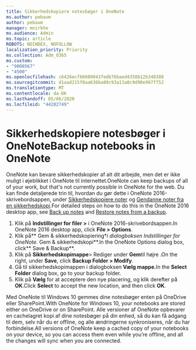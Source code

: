 ```yaml
---
title: Sikkerhedskopiere notesbøger i OneNote
ms.author: pebaum
author: pebaum
manager: mnirkhe
ms.audience: Admin
ms.topic: article
ROBOTS: NOINDEX, NOFOLLOW
localization_priority: Priority
ms.collection: Adm_O365
ms.custom:
- "9000567"
- "4500"
ms.openlocfilehash: c6426ecf66089043fedb76baed4358b12b340388
ms.sourcegitcommit: d1aad215f8aa636ba89c93a13a0c9d90e997f752
ms.translationtype: MT
ms.contentlocale: da-DK
ms.lasthandoff: 05/06/2020
ms.locfileid: "44282749"
---
```

# <a name="backup-notebooks-in-onenote"></a><span data-ttu-id="32fc0-102">Sikkerhedskopiere notesbøger i OneNote</span><span class="sxs-lookup"><span data-stu-id="32fc0-102">Backup notebooks in OneNote</span></span>

<span data-ttu-id="32fc0-103">OneNote kan bevare sikkerhedskopier af alt dit arbejde, men det er ikke muligt i øjeblikket i OneNote til internettet.</span><span class="sxs-lookup"><span data-stu-id="32fc0-103">OneNote can keep backups of all of your work, but that's not currently possible in OneNote for the web.</span></span> <span data-ttu-id="32fc0-104">Du kan finde detaljerede trin til, hvordan du gør dette i OneNote 2016-skrivebordsappen, under [Sikkerhedskopiere noter](https://support.office.com/article/back-up-notes-f58b34b0-611d-435e-87fa-7942a1767af4#id0eaabaaa=2016,_2013,_2010) og [Gendanne noter fra en sikkerhedskopi](https://support.microsoft.com/office/restore-notes-from-a-backup-5daf9cb0-6769-4998-a5de-f044fdd0d831).</span><span class="sxs-lookup"><span data-stu-id="32fc0-104">For detailed steps on how to do this in the OneNote 2016 desktop app, see [Back up notes](https://support.office.com/article/back-up-notes-f58b34b0-611d-435e-87fa-7942a1767af4#id0eaabaaa=2016,_2013,_2010) and [Restore notes from a backup](https://support.microsoft.com/office/restore-notes-from-a-backup-5daf9cb0-6769-4998-a5de-f044fdd0d831).</span></span>

1. <span data-ttu-id="32fc0-105">Klik på **Indstillinger for filer >** i OneNote 2016-skrivebordsappen.</span><span class="sxs-lookup"><span data-stu-id="32fc0-105">In OneNote 2016 desktop app, click **File > Options**.</span></span>
2. <span data-ttu-id="32fc0-106">Klik på\*\* Gem & sikkerhedskopiering\**i dialogboksen Indstillinger for OneNote.* Gem & sikkerhedskopi\*\*.</span><span class="sxs-lookup"><span data-stu-id="32fc0-106">In the OneNote Options dialog box, click\*\* Save & Backup\*\*.</span></span>
3. <span data-ttu-id="32fc0-107">Klik på **Sikkerhedskopimappe**> Rediger under **Gem**til højre .</span><span class="sxs-lookup"><span data-stu-id="32fc0-107">On the right, under **Save**, click **Backup Folder > Modify**.</span></span>
4. <span data-ttu-id="32fc0-108">Gå til sikkerhedskopimappen i dialogboksen **Vælg mappe.**</span><span class="sxs-lookup"><span data-stu-id="32fc0-108">In the **Select Folder** dialog box, go to your backup folder.</span></span>
5. <span data-ttu-id="32fc0-109">Klik på **Vælg** for at acceptere den nye placering, og klik derefter på **OK**.</span><span class="sxs-lookup"><span data-stu-id="32fc0-109">Click **Select** to accept the new location, and then click **OK**.</span></span>

<span data-ttu-id="32fc0-110">Med OneNote til Windows 10 gemmes dine notesbøger enten på OneDrive eller SharePoint.</span><span class="sxs-lookup"><span data-stu-id="32fc0-110">With OneNote for Windows 10, your notebooks are stored either on OneDrive or on SharePoint.</span></span> <span data-ttu-id="32fc0-111">Alle versioner af OneNote opbevarer en cachelagret kopi af dine notesbøger på din enhed, så du kan få adgang til dem, selv når du er offline, og alle ændringerne synkroniseres, når du har forbindelse.</span><span class="sxs-lookup"><span data-stu-id="32fc0-111">All versions of OneNote keep a cached copy of your notebooks on your device, so you can access them even while you’re offline, and all the changes will sync when you are connected.</span></span>
